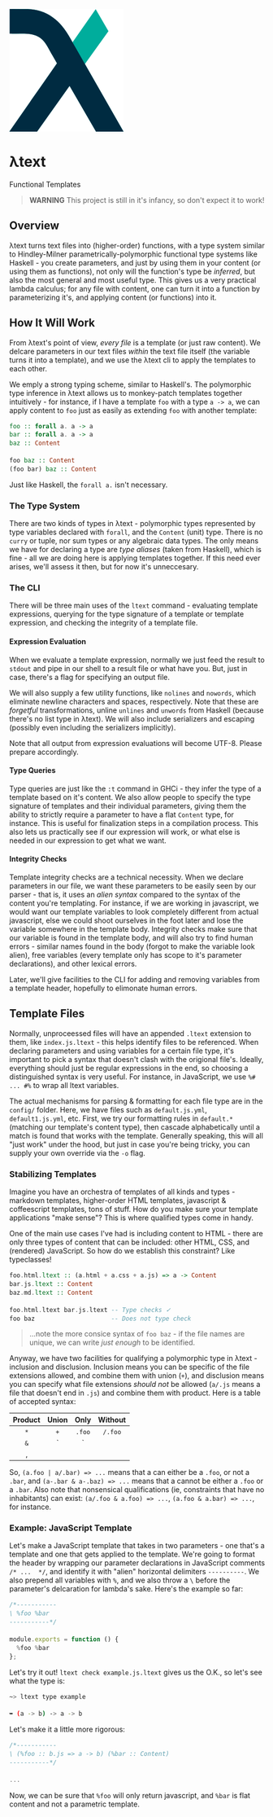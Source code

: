 ![ltext](nonsense/ltext.png)

λtext
=====

Functional Templates

> __WARNING__ This project is still in it's infancy, so don't expect it to work!

## Overview

λtext turns text files into (higher-order) functions, with a type system similar 
to Hindley-Milner parametrically-polymorphic functional type systems like Haskell -
you create parameters, and just by using them in your content (or using them as
functions), not only will the function's type be _inferred_, but also the most
general and most useful type. This gives us a very practical lambda calculus; 
for any file with content, one can turn it into a function by parameterizing 
it's, and applying content (or functions) into it.

## How It Will Work

From λtext's point of view, _every file_ is a template (or just raw content). We 
delcare parameters in our text files _within_ the text file itself (the variable 
turns it into a template), and we use the λtext cli to apply the templates to 
each other.

We emply a strong typing scheme, similar to Haskell's. The polymorphic type 
inference in λtext allows us to monkey-patch templates together intuitively - 
for instance, if I have a template `foo` with a type `a -> a`, we can apply 
content to `foo` just as easily as extending `foo` with another template:

```haskell
foo :: forall a. a -> a
bar :: forall a. a -> a
baz :: Content

foo baz :: Content
(foo bar) baz :: Content
```

Just like Haskell, the `forall a.` isn't necessary.

### The Type System

There are two kinds of types in λtext - polymorphic types represented by type 
variables declared with `forall`, and the `Content` (unit) type. There is no 
`curry` or tuple, nor sum types or any algebraic data types. The only means we 
have for declaring a type are  _type aliases_ (taken from Haskell), which is 
fine - all we are doing here is applying templates together. If this need ever 
arises, we'll assess it then, but for now it's unneccesary.

### The CLI

There will be three main uses of the `ltext` command - evaluating template 
expressions, querying for the type signature of a template or template 
expression, and checking the integrity of a template file.

#### Expression Evaluation

When we evaluate a template expression, normally we just feed the result to 
`stdout` and pipe in our shell to a result file or what have you. But, just in 
case, there's a flag for specifying an output file.

We will also supply a few utility functions, like `nolines` and `nowords`, which 
eliminate newline characters and spaces, respectively. Note that these are 
_forgetful_ transformations, unline `unlines` and `unwords` from Haskell 
(because there's no list type in λtext). We will also include serializers and 
escaping (possibly even including the serializers implicitly).

Note that all output from expression evaluations will become UTF-8. Please 
prepare accordingly.

#### Type Queries

Type queries are just like the `:t` command in GHCi - they infer the type of a 
template based on it's content. We also allow people to specify the type signature of 
templates and their individual parameters, giving them the ability to strictly 
require a parameter to have a flat `Content` type, for instance. This is useful 
for finalization steps in a compilation process. This also lets us practically 
see if our expression will work, or what else is needed in our expression to get 
what we want.

#### Integrity Checks

Template integrity checks are a technical necessity. When we declare parameters 
in our file, we want these parameters to be easily seen by our parser - that is, 
it uses an _alien syntax_ compared to the syntax of the content you're 
templating. For instance, if we are working in javascript, we would want our 
template variables to look completely different from actual javascript, else 
we could shoot ourselves in the foot later and lose the variable 
somewhere in the template body. Integrity checks make sure that our variable is 
found in the template body, and will also try to find human errors - similar 
names found in the body (forgot to make the variable look alien), free variables 
(every template only has scope to it's parameter declarations), and other 
lexical errors.

Later, we'll give facilities to the CLI for adding and removing variables from a 
template header, hopefully to elimonate human errors.

## Template Files

Normally, unproceessed files will have an appended `.ltext` extension to them,
like `index.js.ltext` - this helps identify files to be referenced. When 
declaring parameters and using variables for a certain file type, it's important 
to pick a syntax that doesn't clash with the origional file's. Ideally, 
everything should just be regular expressions in the end, so choosing a 
distinguished syntax is very useful. For instance, in JavaScript, we use
`%# ... #%` to wrap all ltext variables.

The actual mechanisms for parsing & formatting for each file type are in the 
`config/` folder. Here, we have files such as `default.js.yml`, 
`default1.js.yml`, etc. First, we try our formatting rules in `default.*` 
(matching our template's content type), then cascade alphabetically until a 
match is found that works with the template. Generally speaking, this will all 
"just work" under the hood, but just in case you're being tricky, you can supply 
your own override via the `-o` flag.

### Stabilizing Templates

Imagine you have an orchestra of templates of all kinds and types - markdown 
templates, higher-order HTML templates, javascript & coffeescript templates, 
tons of stuff. How do you make sure your template applications "make sense"? 
This is where qualified types come in handy.

One of the main use cases I've had is including content to HTML - there are only 
three types of content that can be included: other HTML, CSS, and (rendered) 
JavaScript. So how do we establish this constraint? Like typeclasses!

```haskell
foo.html.ltext :: (a.html + a.css + a.js) => a -> Content
bar.js.ltext :: Content
baz.md.ltext :: Content

foo.html.ltext bar.js.ltext -- Type checks ✓
foo baz                     -- Does not type check
```

> ...note the more consice syntax of `foo baz` - if the file names are unique, we can 
> write _just enough_ to be identified.

Anyway, we have two facilities for qualifying a polymorphic type in λtext - 
inclusion and disclusion. Inclusion means you can be specific of the file 
extensions allowed, and combine them with union (`+`), and disclusion means you 
can specify what file extensions _should not_ be allowed (`a/.js` means a file 
that doesn't end in `.js`) and combine them with product. Here is a table of 
accepted syntax:

| Product | Union | Only  | Without |
|:-------:|:-----:|:-----:|:-------:|
| `*`     | `+`   | `.foo`| `/.foo` |
| `&`     | `|`   |       | `-.foo` |
| `,`     |       |       |         |

So, `(a.foo | a/.bar) => ...` means that a can either be a `.foo`, or not a 
`.bar`, and `(a-.bar & a-.baz) => ...` means that a cannot be either a `.foo` or 
a `.bar`. Also note that nonsensical qualifications (ie, constraints that have 
no inhabitants) can exist: `(a/.foo & a.foo) => ...`, `(a.foo & a.bar) => ...`, 
for instance.

### Example: JavaScript Template

Let's make a JavaScript template that takes in two parameters - one that's a 
template and one that gets applied to the template. We're going to format the 
header by wrapping our parameter declarations in JavaScript comments `/* ... 
*/`, and identify it with "alien" horizontal delimiters `----------`. We also 
prepend all variables with `%`, and we also throw a `\` before the parameter's 
delcaration for lambda's sake. Here's the example so far:

```javascript
/*-----------
\ %foo %bar
-----------*/

module.exports = function () {
  %foo %bar
};
```

Let's try it out! `ltext check example.js.ltext` gives us the O.K., so let's see 
what the type is:

```bash
~> ltext type example

➥ (a -> b) -> a -> b
```

Let's make it a little more rigorous:

```javascript
/*-----------
\ (%foo :: b.js => a -> b) (%bar :: Content)
-----------*/

...
```

Now, we can be sure that `%foo` will only return javascript, and `%bar` is flat 
content and not a parametric template.

